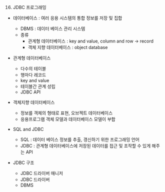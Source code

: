 16. JDBC 프로그래밍
  - 데이터베이스 : 여러 응용 시스템의 통합 정보를 저장 및 집합
    * DBMS : 데이터 베이스 관리 시스템
    * 종류
      + 관계형 데이터베이스 : key and value, column and row -> record
      + 객체 지향 데이터베이스 : object database
   
  - 관계형 데이터베이스
    * 다수의 테이블
    * 행마다 레코드
    * key and value
    * 테이블간 관계 성립
    * JDBC API

  - 객체지향 데이터베이스
    * 정보를 객체의 형태로 표현, 오브젝트 데이터베이스
    * 응용프로그램 객체 모델과 데이터베이스 모델이 부합

  - SQL and JDBC
    * SQL : 데이터 베이스 정보를 추출, 갱신하기 위한 프로그래밍 언어
    * JDBC : 관계형 데이터베이스에 저장된 데이터를 접근 및 조작할 수 있게 해주는 API

  - JDBC 구조
    * JDBC 드라이버 매니저
    * JDBC 드라이버
    * DBMS